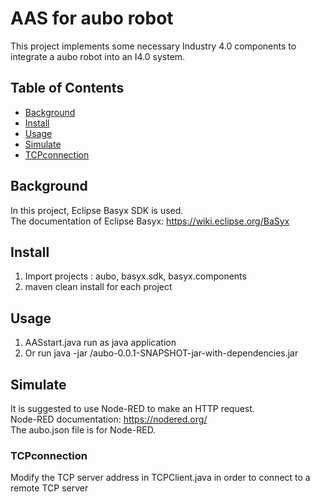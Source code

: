 # AAS for aubo robot
This project implements some necessary Industry 4.0 components to integrate a aubo robot into an I4.0 system.

## Table of Contents

- [Background](#background)
- [Install](#install)
- [Usage](#usage)
- [Simulate](#simulate)
- [TCPconnection](#TCPconnection)


## Background
In this project, Eclipse Basyx SDK is used.  
The documentation of Eclipse Basyx: https://wiki.eclipse.org/BaSyx

## Install
1. Import projects : aubo, basyx.sdk, basyx.components  
1. maven clean install for each project

## Usage
1. AASstart.java run as java application
2. Or run java -jar /aubo-0.0.1-SNAPSHOT-jar-with-dependencies.jar
## Simulate
It is suggested to use Node-RED to make an HTTP request.  
Node-RED documentation: https://nodered.org/  
The aubo.json file is for Node-RED.   
### TCPconnection
Modify the TCP server address in TCPClient.java in order to connect to a remote TCP server

